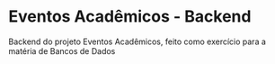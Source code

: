 # Eventos Acadêmicos - Backend

Backend do projeto Eventos Acadêmicos, feito como exercício para a matéria de Bancos de Dados
